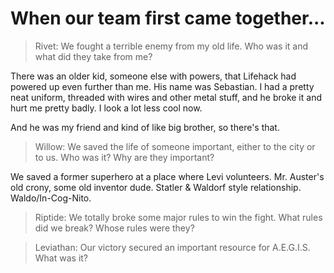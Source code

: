 <!-- TITLE: Session 0 -->
<!-- SUBTITLE: A quick summary of Session 0 -->

# When our team first came together...
> Rivet: We fought a terrible enemy from my old life. Who was it and what did they take from me?

There was an older kid, someone else with powers, that Lifehack had powered up even further than me. His name was Sebastian. I had a pretty neat uniform, threaded with wires and other metal stuff, and he broke it and hurt me pretty badly. I look a lot less cool now.

And he was my friend and kind of like big brother, so there's that.

> Willow: We saved the life of someone important, either to the city or to us. Who was it? Why are they important?

We saved a former superhero at a place where Levi volunteers. Mr. Auster's old crony, some old inventor dude. Statler & Waldorf style relationship. Waldo/In-Cog-Nito.

> Riptide: We totally broke some major rules to win the fight. What rules did we break? Whose rules were they?

> Leviathan: Our victory secured an important resource for A.E.G.I.S. What was it?